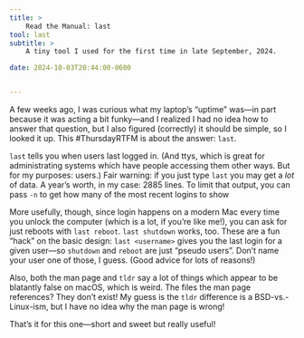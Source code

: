 ```yaml
---
title: >
    Read the Manual: last
tool: last
subtitle: >
    A tiny tool I used for the first time in late September, 2024.

date: 2024-10-03T20:44:00-0600


---
```


A few weeks ago, I was curious what my laptop’s “uptime” was—in part because it was acting a bit funky—and I realized I had no idea how to answer that question, but I also figured (correctly) it should be simple, so I looked it up. This #ThursdayRTFM is about the answer: `last`.

`last` tells you when users last logged in. (And ttys, which is great for administrating systems which have people accessing them other ways. But for my purposes: users.) Fair warning: if you just type `last` you may get a *lot* of data. A year’s worth, in my case: 2885 lines. To limit that output, you can pass `-n` to get how many of the most recent logins to show

More usefully, though, since login happens on a modern Mac every time you unlock the computer (which is a lot, if you’re like me!), you can ask for just reboots with `last reboot`. `last shutdown` works, too. These are a fun “hack” on the basic design: `last <username>` gives you the last login for a given user—so `shutdown` and `reboot` are just “pseudo users”. Don’t name your user one of those, I guess. (Good advice for lots of reasons!)

Also, both the man page and `tldr` say a lot of things which appear to be blatantly false on macOS, which is weird. The files the man page references? They don’t exist! My guess is the `tldr` difference is a BSD-vs.-Linux-ism, but I have no idea why the man page is wrong!

That’s it for this one—short and sweet but really useful!
